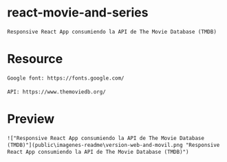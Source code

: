 # react-movie-and-series
    
    Responsive React App consumiendo la API de The Movie Database (TMDB)

# Resource

    Google font: https://fonts.google.com/
    
    API: https://www.themoviedb.org/

# Preview

    !["Responsive React App consumiendo la API de The Movie Database (TMDB)"](public\imagenes-readme\version-web-and-movil.png "Responsive React App consumiendo la API de The Movie Database (TMDB)")


